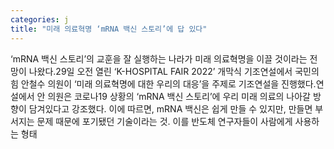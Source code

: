 ```yaml
---
categories: j
title: "미래 의료혁명 ‘mRNA 백신 스토리’에 답 있다"
---
```

‘mRNA 백신 스토리’의 교훈을 잘 실행하는 나라가 미래 의료혁명을 이끌 것이라는 전망이 나왔다.29일 오전 열린 ‘K-HOSPITAL FAIR 2022’ 개막식 기조연설에서 국민의힘 안철수 의원이 ‘미래 의료혁명에 대한 우리의 대응’을 주제로 기조연설을 진행했다.연설에서 안 의원은 코로나19 상황의 ‘mRNA 백신 스토리’에 우리 미래 의료의 나아갈 방향이 담겨있다고 강조했다. 이에 따르면, mRNA 백신은 쉽게 만들 수 있지만, 만들면 부서지는 문제 때문에 포기됐던 기술이라는 것. 이를 반도체 연구자들이 사람에게 사용하는 형태